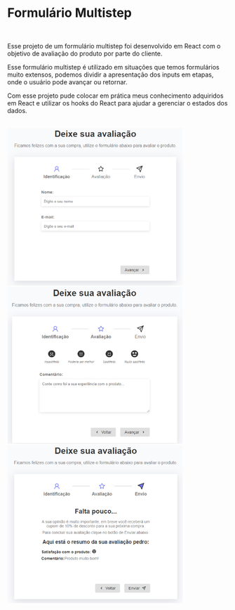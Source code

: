 <h1> Formulário Multistep </h1>
 <br>
<p> Esse projeto de um formulário multistep foi desenvolvido em React com o objetivo de avaliação do produto por parte do cliente. <p/>
<p> Esse formulário multistep é utilizado em situações que temos formulários muito extensos, podemos dividir a apresentação dos inputs em etapas, onde o usuário pode avançar ou retornar. </p>
<p> Com esse projeto pude colocar em prática meus conhecimento adquiridos em React e utilizar os hooks do React  para ajudar a gerenciar o estados dos dados. </p>
<br>
<img width="400" src="https://github.com/PedroThiagoPL/formulario-multistep/blob/master/src/img/etapa1.PNG">
<img width="400" src="https://github.com/PedroThiagoPL/formulario-multistep/blob/master/src/img/etapa2.PNG">
<img width="400" src="https://github.com/PedroThiagoPL/formulario-multistep/blob/master/src/img/etapa3.PNG">
